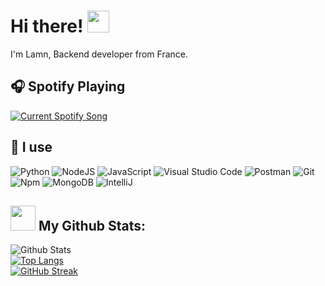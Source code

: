 # Hi there! <img src="https://media.giphy.com/media/hvRJCLFzcasrR4ia7z/giphy.gif" width="35px" height="35px">
<p>I'm Lamn, Backend developer from France.</p>

## 🎧 Spotify Playing
<a href="https://spotify.com">
  <img src="https://spotify-lamn.vercel.app/api?theme=dark&rainbow=true" alt="Current Spotify Song">
</a>

## 🔧 I use

<p>
  <img alt="Python" src="https://img.shields.io/badge/Python-14354C?style=for-the-badge&logo=python&logoColor=white" />
  <img alt="NodeJS" src="https://img.shields.io/badge/Node.js-43853D?style=for-the-badge&logo=node.js&logoColor=white" />
  <img alt="JavaScript" src="https://img.shields.io/badge/JavaScript-323330?style=for-the-badge&logo=javascript&logoColor=F7DF1E" />
  <img alt="Visual Studio Code" src="https://img.shields.io/badge/Visual_Studio_Code-0078D4?style=for-the-badge&logo=visual%20studio%20code&logoColor=white" />
  <img alt="Postman" src="https://img.shields.io/badge/Insomnia-black?style=for-the-badge&logo=insomnia&logoColor=5849B" />
  <img alt="Git" src="https://img.shields.io/badge/git-%23F05033.svg?style=for-the-badge&logo=git&logoColor=white" />
  <img alt="Npm" src="https://img.shields.io/badge/NPM-%23CB3837.svg?style=for-the-badge&logo=npm&logoColor=white" />
  <img alt="MongoDB" src="https://img.shields.io/badge/MongoDB-%234ea94b.svg?style=for-the-badge&logo=mongodb&logoColor=white" />
  <img alt="IntelliJ" src="https://img.shields.io/badge/IntelliJ_IDEA-000000.svg?style=for-the-badge&logo=intellij-idea&logoColor=white" />
</p>

## <img src="https://github.githubassets.com/images/modules/logos_page/Octocat.png" width="40"> My Github Stats:
![Github Stats](https://github-readme-stats.vercel.app/api?username=lamndev&count_private=true&show_icons=true&include_all_commits=true&theme=radical&hide_border=true)
<br>
[![Top Langs](https://github-readme-stats.vercel.app/api/top-langs/?username=lamndev&hide=TeX&layout=compact&theme=radical&hide_border=true)](https://github.com/anuraghazra/github-readme-stats)
<br>
[![GitHub Streak](https://github-readme-streak-stats.herokuapp.com/?user=lamndev&theme=radical&hide_border=true)](https://git.io/streak-stats)
